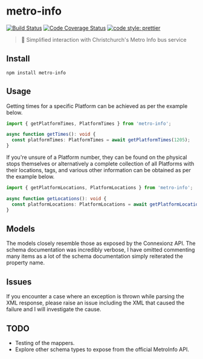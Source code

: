 # metro-info

[![Build Status](https://img.shields.io/travis/Codex-/metro-info.svg?style=flat-square)](https://travis-ci.org/Codex-/metro-info)
[![Code Coverage Status](https://img.shields.io/coveralls/github/codex-/metro-info.svg?style=flat-square)](https://coveralls.io/github/Codex-/metro-info)
[![code style: prettier](https://img.shields.io/badge/code_style-prettier-ff69b4.svg?style=flat-square)](https://github.com/prettier/prettier)

> 🚌 Simplified interaction with Christchurch's Metro Info bus service

## Install

```
npm install metro-info
```

## Usage

Getting times for a specific Platform can be achieved as per the example below.

```typescript
import { getPlatformTimes, PlatformTimes } from 'metro-info';

async function getTimes(): void {
  const platformTimes: PlatformTimes = await getPlatformTimes(1205);
}
```

If you're unsure of a Platform number, they can be found on the physical stops themselves or alternatively a complete collection of all Platforms with their locations, tags, and various other information can be obtained as per the example below.

```typescript
import { getPlatformLocations, PlatformLocations } from 'metro-info';

async function getLocations(): void {
  const platformLocations: PlatformLocations = await getPlatformLocations();
}
```

## Models

The models closely resemble those as exposed by the Connexionz API. The schema documentation was incredibly verbose, I have omitted commenting many items as a lot of the schema documentation simply reiterated the property name.

## Issues

If you encounter a case where an exception is thrown while parsing the XML response, please raise an issue including the XML that caused the failure and I will investigate the cause.

## TODO

- Testing of the mappers.
- Explore other schema types to expose from the official MetroInfo API.
